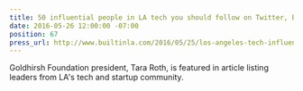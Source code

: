 ```yaml
---
title: 50 influential people in LA tech you should follow on Twitter, Built in LA
date: 2016-05-26 12:00:00 -07:00
position: 67
press_url: http://www.builtinla.com/2016/05/25/los-angeles-tech-influencers-twitter
---
```


Goldhirsh Foundation president, Tara Roth, is featured in article listing leaders from LA's tech and startup community.
